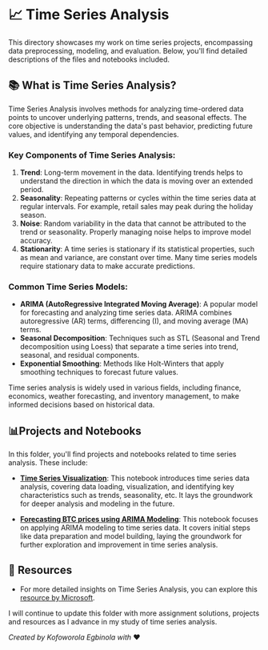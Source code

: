 # 📈 Time Series Analysis
This directory showcases my work on time series projects, encompassing data preprocessing, modeling, and evaluation. Below, you'll find detailed descriptions of the files and notebooks included.

## 📚 What is Time Series Analysis?

Time Series Analysis involves methods for analyzing time-ordered data points to uncover underlying patterns, trends, and seasonal effects. The core objective is understanding the data's past behavior, predicting future values, and identifying any temporal dependencies.

### Key Components of Time Series Analysis:

1. **Trend**: Long-term movement in the data. Identifying trends helps to understand the direction in which the data is moving over an extended period.
2. **Seasonality**: Repeating patterns or cycles within the time series data at regular intervals. For example, retail sales may peak during the holiday season.
3. **Noise**: Random variability in the data that cannot be attributed to the trend or seasonality. Properly managing noise helps to improve model accuracy.
4. **Stationarity**: A time series is stationary if its statistical properties, such as mean and variance, are constant over time. Many time series models require stationary data to make accurate predictions.

### Common Time Series Models:

- **ARIMA (AutoRegressive Integrated Moving Average)**: A popular model for forecasting and analyzing time series data. ARIMA combines autoregressive (AR) terms, differencing (I), and moving average (MA) terms.
- **Seasonal Decomposition**: Techniques such as STL (Seasonal and Trend decomposition using Loess) that separate a time series into trend, seasonal, and residual components.
- **Exponential Smoothing**: Methods like Holt-Winters that apply smoothing techniques to forecast future values.

Time series analysis is widely used in various fields, including finance, economics, weather forecasting, and inventory management, to make informed decisions based on historical data.

## 📊Projects and Notebooks

In this folder, you'll find projects and notebooks related to time series analysis. These include:

- [**Time Series Visualization**](https://github.com/Kofoworola13/DSS/blob/main/Time%20Series/Visualizing_Time_Series_Datasets.ipynb): This notebook introduces time series data analysis, covering data loading, visualization, and identifying key characteristics such as trends, seasonality, etc. It lays the groundwork for deeper analysis and modeling in the future.

- [**Forecasting BTC prices using ARIMA Modeling**](https://github.com/Kofoworola13/DSS/blob/main/Time%20Series/Forecasting_Bitcoin_Prices_Using_ARIMA_Model.ipynb): This notebook focuses on applying ARIMA modeling to time series data. It covers initial steps like data preparation and model building, laying the groundwork for further exploration and improvement in time series analysis.



## 🔗 Resources
- For more detailed insights on Time Series Analysis, you can explore this [resource by Microsoft](https://github.com/microsoft/ML-For-Beginners/tree/main/7-TimeSeries).


I will continue to update this folder with more assignment solutions, projects and resources as I advance in my study of time series analysis.

*Created by Kofoworola Egbinola with* ❤️
